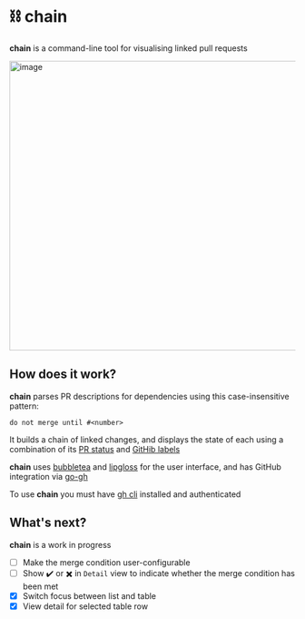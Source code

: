 # ⛓️ chain

**chain** is a command-line tool for visualising linked pull requests

<img width="509" alt="image" src="https://github.com/user-attachments/assets/22ff11e1-1799-47bd-80d1-d7fdc1c7161a" />

## How does it work?

**chain** parses PR descriptions for dependencies using this case-insensitive pattern:

`do not merge until #<number>`

It builds a chain of linked changes, and displays the state of each using a combination of its [PR status](https://cli.github.com/manual/gh_pr_status) and [GitHib labels](https://cli.github.com/manual/gh_label)

**chain** uses [bubbletea](https://github.com/charmbracelet/bubbletea) and [lipgloss](https://github.com/charmbracelet/lipgloss) for the user interface, and has GitHub integration via [go-gh](https://github.com/cli/go-gh)

To use **chain** you must have [gh cli](https://cli.github.com/) installed and authenticated

## What's next?

**chain** is a work in progress

- [ ] Make the merge condition user-configurable
- [ ] Show ✔️ or ✖️ in `Detail` view to indicate whether the merge condition has been met
- [x] Switch focus between list and table
- [x] View detail for selected table row
